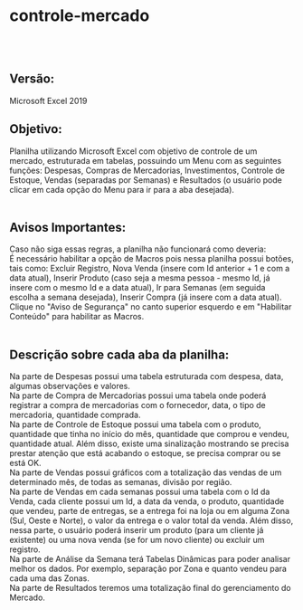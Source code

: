 # controle-mercado

<br>
<br>

## Versão: <br>
Microsoft Excel 2019 <br>

## Objetivo: <br>
Planilha utilizando Microsoft Excel com objetivo de controle de um mercado, estruturada em tabelas, possuindo um Menu com as seguintes funções: Despesas, Compras de Mercadorias, Investimentos, Controle de Estoque, Vendas (separadas por Semanas) e Resultados (o usuário pode clicar em cada opção do Menu para ir para a aba desejada). <br> <br>

## Avisos Importantes: <br>
Caso não siga essas regras, a planilha não funcionará como deveria: <br>
É necessário habilitar a opção de Macros pois nessa planilha possui botões, tais como: Excluir Registro, Nova Venda (insere com Id anterior + 1 e com a data atual), Inserir Produto (caso seja a mesma pessoa - mesmo Id, já insere com o mesmo Id e a data atual), Ir para Semanas (em seguida escolha a semana desejada), Inserir Compra (já insere com a data atual). <br> 
Clique no "Aviso de Segurança" no canto superior esquerdo e em "Habilitar Conteúdo" para habilitar as Macros. <br> <br>

## Descrição sobre cada aba da planilha: <br>
Na parte de Despesas possui uma tabela estruturada com despesa, data, algumas observações e valores. <br>
Na parte de Compra de Mercadorias possui uma tabela onde poderá registrar a compra de mercadorias com o fornecedor, data, o tipo de mercadoria, quantidade comprada. <br>
Na parte de Controle de Estoque possui uma tabela com o produto, quantidade que tinha no início do mês, quantidade que comprou e vendeu, quantidade atual. Além disso, existe uma sinalização mostrando se precisa prestar atenção que está acabando o estoque, se precisa comprar  ou se está OK. <br>
Na parte de Vendas possui gráficos com a totalização das vendas de um determinado mês, de todas as semanas, divisão por região. <br>
Na parte de Vendas em cada semanas possui uma tabela com o Id da Venda, cada cliente possui um Id, a data da venda, o produto, quantidade que vendeu, parte de entregas, se a entrega foi na loja ou em alguma Zona (Sul, Oeste e Norte), o valor da entrega e o valor total da venda. Além disso, nessa parte, o usuário poderá inserir um produto (para um cliente já existente) ou uma nova venda (se for um novo cliente) ou excluir um registro. <br>
Na parte de Análise da Semana terá Tabelas Dinâmicas para poder analisar melhor os dados. Por exemplo, separação por Zona e quanto vendeu para cada uma das Zonas. <br>
Na parte de Resultados teremos uma totalização final do gerenciamento do Mercado. <br>


